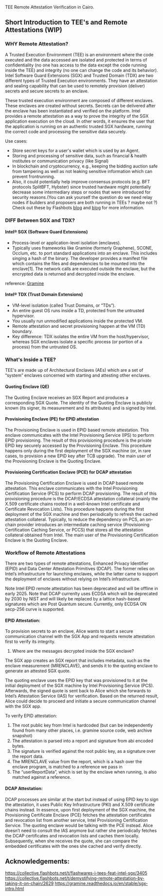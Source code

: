 TEE Remote Attestation Verification in Cairo. 

## Short Introduction to TEE's and Remote Attestations (WIP)

### WHY Remote Attestation?
A Trusted Execution Environment (TEE) is an environment where the code executed and the data accessed are isolated and protected in terms of confidentiality (no one has access to the data except the code running inside the TEE) and integrity (no one can change the code and its behavior). Intel Software Guard Extensions (SGX) and Trusted Domain (TDX) are two different types of Trusted Execution environments. They have an attestation and sealing capability that can be used to remotely provision (deliver) secrets and secure secrets to an enclave. 

These trusted execution environment are composed of different enclaves. These enclaves are created without secrets. Secrets can be delivered after the enclave has been instantiated and verified on the platform. Intel provides a remote attestation as a way to prove the integrity of the SGX application execution on the cloud. In other words, it ensures the user that the application is running on an authentic trusted SGX hardware, running the correct code and processing the sensitive data securely.

Use cases:
- Store secret keys for a user's wallet which is used by an Agent.
- Storing and processing of sensitive data, such as financial & health institutes or communication privacy (like Signal)
- In blockchain and cryptocurrency, e.g., keeping the bidding auction safe from tampering as well as not leaking sensitive information which can prevent frontrunning.
- Also, it could potentially help improve consensus protocols (e.g. BFT protocols SplitBFT, Hybster) since trusted hardware might potentially decrease some intermediary steps or nodes that were introduced for security reasons.(You can ask yourself the question do we need relay nodes if builders and proposers are both running in TEEs ? maybe not ?) Check out these by Flashbots [blog](https://writings.flashbots.net/geth-inside-sgx) and [blog](https://writings.flashbots.net/block-building-inside-sgx) for more information.


### DIFF Between SGX and TDX?

#### Intel® SGX (Software Guard Extensions)

- Process-level or application-level isolation (enclaves).
- Typically uses frameworks like Gramine (formerly Graphene), SCONE, Occlum, etc. to port standard applications into an enclave. This includes singing a hash of the binary. The developer provides a manifest file which contains the files and dependencies to be mounted into the enclave[1]. The network calls are executed outside the enclave, but the encrypted data is returned and decrypted inside the enclave.

reference: [Gramine](https://github.com/gramineproject/gramine/blob/master/CI-Examples/redis/redis-server.manifest.template)

#### Intel® TDX (Trust Domain Extensions)

- VM-level isolation (called Trust Domains, or “TDs”).
- An entire guest OS runs inside a TD, protected from the untrusted hypervisor.
- You usually run unmodified applications inside the protected VM.
- Remote attestation and secret provisioning happen at the VM (TD) boundary.
- Key difference: TDX isolates the entire VM from the host/hypervisor, whereas SGX enclaves isolate a specific process (or portion of a process) from the untrusted OS.


### What's Inside a TEE?

TEE's are made up of Architectural Enclaves (AEs) which are a set of “system” enclaves concerned with starting and attesting other enclaves.

#### Quoting Enclave (QE)
The Quoting Enclave receives an SGX Report and produces a corresponding SGX Quote. The identity of the Quoting Enclave is publicly known (its signer, its measurement and its attributes) and is signed by Intel.

#### Provisioning Enclave (PE) for EPID attestation
The Provisioning Enclave is used in EPID based remote attestation. This enclave communicates with the Intel Provisioning Service (IPS) to perform EPID provisioning. The result of this provisioning procedure is the private EPID key securely accessed by the Provisioning Enclave. This procedure happens only during the first deployment of the SGX machine (or, in rare cases, to provision a new EPID key after TCB upgrade). The main user of the Provisioning Enclave is the Quoting Enclave.

#### Provisioning Certification Enclave (PCE) for DCAP attestation
The Provisioning Certification Enclave is used in DCAP based remote attestation. This enclave communicates with the Intel Provisioning Certification Service (PCS) to perform DCAP provisioning. The result of this provisioning procedure is the DCAP/ECDSA attestation collateral (mainly the X.509 certificate chains rooted in a well-known Intel certificate and Certificate Revocation Lists). This procedure happens during the first deployment of the SGX machine and then periodically to refresh the cached attestation collateral. Typically, to reduce the dependency on PCS, an on-chain provider introduces an intermediate caching service (Provisioning Certification Caching Service, or PCCS) that stores all the attestation collateral obtained from Intel. The main user of the Provisioning Certification Enclave is the Quoting Enclave.


### Workflow of Remote Attestations

There are two types of remote attestations, Enhanced Privacy Identifier (EPID) and Data Center Attestation Primitives (DCAP). The former relies on Intel’s infrastructure for launching enclaves, while the latter came to support the deployment of enclaves without relying on Intel’s infrastructure. 

Note Intel EPID remote attestation has been deprecated and will be offline in early 2025. Note that DCAP currenlty uses ECDSA which will be deprecated by 2030 by NIST and will likely be replaced by a lattice hash-based signatures which are Post Quantum secure. Currently, only ECDSA ON secp-256 curve is supported.

#### EPID Attestation:

To provision secrets to an enclave, Alice wants to start a secure communication channel with the SGX App and requests remote attestation first to verify its integrity. 

1) Where are the messages decrypted inside the SGX enclave?

The SGX app creates an SGX report that includes metadata, such as the enclave measurement (MRENCLAVE), and sends it to the quoting enclave to generate an attested SGX quote. 

The quoting enclave uses the EPID key that was provisioned to it at the initial deployment of the SGX machine by Intel Provisioning Service (PCS). Afterwards, the signed quote is sent back to Alice which she forwards to Intel’s Attestation Service (IAS) for verification. Based on the returned result, Alice could decide to proceed and initiate a secure communication channel with the SGX app.

To verify EPID attestation:

1) The root public key from Intel is hardcoded (but can be independently found from many other places, i.e. gramine source code, web archive snapshot)
2) The attestation is parsed into a report and signature from abi encoded bytes.
3) The signature is verified against the root public key, as a signature over the report data.
4) The MRENCLAVE value from the report, which is a hash over the enclave program, is matched to a reference we pass in
5) The “userReportData”, which is set by the enclave when running, is also matched against a reference.

#### DCAP Attestation:

DCAP processes are similar at the start but instead of using EPID key to sign the attestation, it uses Public Key Infrastructure (PKI) and X.509 certificate chains instead. In essence, upon first deployment of the SGX machine, the Provisioning Certificate Enclave (PCE) fetches the attestation certificates and revocation list from another service, Intel Provisioning Certification Service. The quoting enclave would be talking with the PCE instead. Alice doesn’t need to consult the IAS anymore but rather she periodically fetches the DCAP certificates and revocation lists and caches them locally. Subsequently, when she receives the quote, she can compare the embedded certificates with the ones she cached and verify directly.


## Acknowledgements:
https://collective.flashbots.net/t/flashwares-i-tees-feat-intel-sgx/3405
https://collective.flashbots.net/t/demystifying-remote-attestation-by-taking-it-on-chain/2629
https://gramine.readthedocs.io/en/stable/sgx-intro.html
